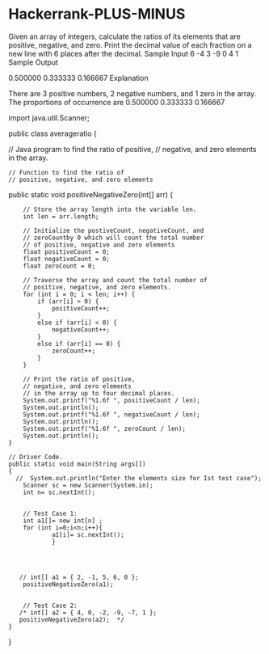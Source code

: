 # Hackerrank-PLUS-MINUS
Given an array of integers, calculate the ratios of its elements that are positive, negative, and zero. Print the decimal value of each fraction on a new line with  6 places after the decimal.
Sample Input
6
-4 3 -9 0 4 1  
Sample Output

0.500000
0.333333
0.166667
Explanation

There are 3 positive numbers,  2 negative numbers, and 1 zero in the array.
The proportions of occurrence are
0.500000 
0.333333 
0.166667 









import java.util.Scanner;

public class averageratio {

// Java program to find the ratio of positive,
// negative, and zero elements in the array.



    // Function to find the ratio of
    // positive, negative, and zero elements
   public  static void positiveNegativeZero(int[] arr)
    {

        // Store the array length into the variable len.
        int len = arr.length;

        // Initialize the postiveCount, negativeCount, and
        // zeroCountby 0 which will count the total number
        // of positive, negative and zero elements
        float positiveCount = 0;
        float negativeCount = 0;
        float zeroCount = 0;

        // Traverse the array and count the total number of
        // positive, negative, and zero elements.
        for (int i = 0; i < len; i++) {
            if (arr[i] > 0) {
                positiveCount++;
            }
            else if (arr[i] < 0) {
                negativeCount++;
            }
            else if (arr[i] == 0) {
                zeroCount++;
            }
        }

        // Print the ratio of positive,
        // negative, and zero elements
        // in the array up to four decimal places.
        System.out.printf("%1.6f ", positiveCount / len);
        System.out.println();
        System.out.printf("%1.6f ", negativeCount / len);
        System.out.println();
        System.out.printf("%1.6f ", zeroCount / len);
        System.out.println();
    }

    // Driver Code.
    public static void main(String args[])
    {
      //  System.out.println("Enter the elements size for Ist test case");
        Scanner sc = new Scanner(System.in);
        int n= sc.nextInt();


        // Test Case 1:
        int a1[]= new int[n] ;
        for (int i=0;i<n;i++){
                a1[i]= sc.nextInt();
                }




       // int[] a1 = { 2, -1, 5, 6, 0 };
        positiveNegativeZero(a1);


        // Test Case 2:
       /* int[] a2 = { 4, 0, -2, -9, -7, 1 };
       positiveNegativeZero(a2);  */
    }
}
